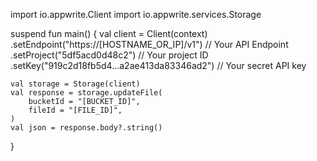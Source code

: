 import io.appwrite.Client
import io.appwrite.services.Storage

suspend fun main() {
    val client = Client(context)
      .setEndpoint("https://[HOSTNAME_OR_IP]/v1") // Your API Endpoint
      .setProject("5df5acd0d48c2") // Your project ID
      .setKey("919c2d18fb5d4...a2ae413da83346ad2") // Your secret API key

    val storage = Storage(client)
    val response = storage.updateFile(
        bucketId = "[BUCKET_ID]",
        fileId = "[FILE_ID]",
    )
    val json = response.body?.string()
}